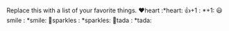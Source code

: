 Replace this with a list of your favorite things.
❤heart :*heart:
👍+1 : *+1:
😃smile : *smile:
🌟sparkles : *sparkles:
🎉tada	: *tada:
